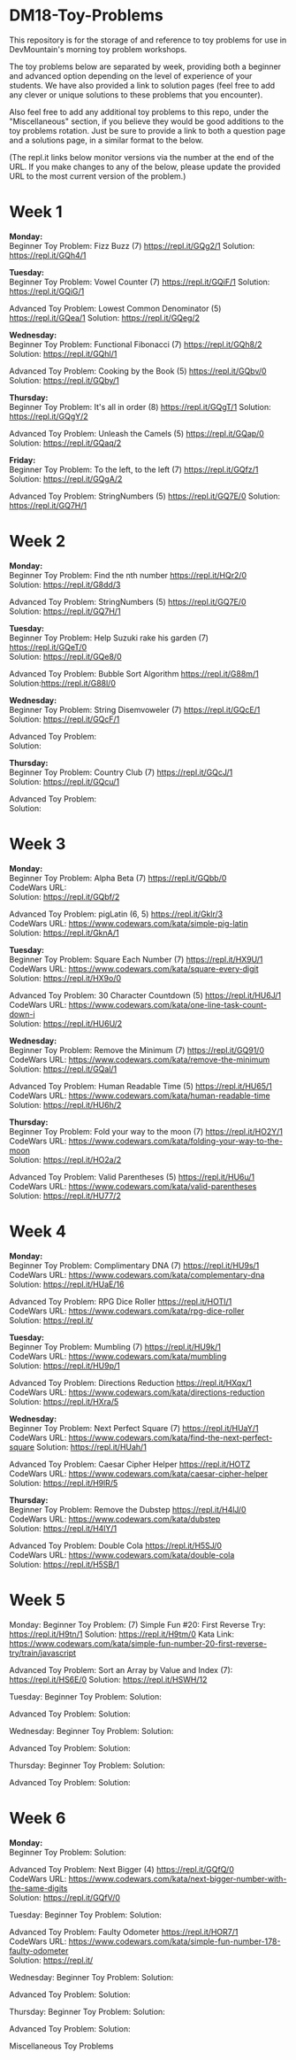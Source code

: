 <h1>DM18-Toy-Problems</h1>

This repository is for the storage of and reference to toy problems for use in DevMountain's morning toy problem workshops.

The toy problems below are separated by week, providing both a beginner and advanced option depending on the level of experience of your students. We have also provided a link to solution pages (feel free to add any clever or unique solutions to these problems that you encounter).

Also feel free to add any additional toy problems to this repo, under the "Miscellaneous" section, if you believe they would be good additions to the toy problems rotation. Just be sure to provide a link to both a question page and a solutions page, in a similar format to the below.

(The repl.it links below monitor versions via the number at the end of the URL. If you make changes to any of the below, please update the provided URL to the most current version of the problem.)


<h1>Week 1</h1>

**Monday:**</br>
Beginner Toy Problem: Fizz Buzz (7) https://repl.it/GQg2/1
Solution: https://repl.it/GQh4/1

**Tuesday:**<br/>
Beginner Toy Problem: Vowel Counter (7) https://repl.it/GQiF/1
Solution: https://repl.it/GQiG/1

Advanced Toy Problem: Lowest Common Denominator (5) https://repl.it/GQea/1
Solution: https://repl.it/GQeg/2

**Wednesday:**<br/>
Beginner Toy Problem: Functional Fibonacci (7) https://repl.it/GQh8/2
Solution: https://repl.it/GQhl/1

Advanced Toy Problem: Cooking by the Book (5) https://repl.it/GQbv/0
Solution: https://repl.it/GQby/1

**Thursday:**<br/>
Beginner Toy Problem: It's all in order (8) https://repl.it/GQgT/1
Solution: https://repl.it/GQgY/2

Advanced Toy Problem: Unleash the Camels (5) https://repl.it/GQap/0
Solution: https://repl.it/GQaq/2

**Friday:**<br/>
Beginner Toy Problem: To the left, to the left (7) https://repl.it/GQfz/1
Solution: https://repl.it/GQgA/2

Advanced Toy Problem: StringNumbers (5) https://repl.it/GQ7E/0
Solution: https://repl.it/GQ7H/1


<h1>Week 2</h1>

**Monday:**<br/>
Beginner Toy Problem: Find the nth number https://repl.it/HQr2/0<br/>
Solution: https://repl.it/G8dd/3<br/>

Advanced Toy Problem: StringNumbers (5) https://repl.it/GQ7E/0<br/>
Solution: https://repl.it/GQ7H/1<br/>

**Tuesday:**<br/>
Beginner Toy Problem: Help Suzuki rake his garden (7) https://repl.it/GQeT/0<br/>
Solution: https://repl.it/GQe8/0<br/>

Advanced Toy Problem: Bubble Sort Algorithm https://repl.it/G88m/1<br/>
Solution:https://repl.it/G88l/0<br/>

**Wednesday:**<br/>
Beginner Toy Problem: String Disemvoweler (7) https://repl.it/GQcE/1<br/>
Solution: https://repl.it/GQcF/1<br/>

Advanced Toy Problem:<br/>
Solution:<br/>

**Thursday:**<br/>
Beginner Toy Problem: Country Club (7) https://repl.it/GQcJ/1<br/>
Solution: https://repl.it/GQcu/1<br/>

Advanced Toy Problem:<br/>
Solution:<br/>


<h1>Week 3</h1>

**Monday:**<br/>
Beginner Toy Problem: Alpha Beta (7) https://repl.it/GQbb/0<br/>
CodeWars URL: <br/>
Solution: https://repl.it/GQbf/2<br/>

Advanced Toy Problem: pigLatin (6, 5) https://repl.it/Gklr/3<br/>
CodeWars URL: https://www.codewars.com/kata/simple-pig-latin<br/>
Solution: https://repl.it/GknA/1<br/>

**Tuesday:**<br/>
Beginner Toy Problem: Square Each Number (7) https://repl.it/HX9U/1<br/>
CodeWars URL: https://www.codewars.com/kata/square-every-digit<br/>
Solution: https://repl.it/HX9o/0<br/>

Advanced Toy Problem: 30 Character Countdown (5) https://repl.it/HU6J/1<br/>
CodeWars URL: https://www.codewars.com/kata/one-line-task-count-down-i<br/>
Solution: https://repl.it/HU6U/2<br/>

**Wednesday:**<br/>
Beginner Toy Problem: Remove the Minimum (7) https://repl.it/GQ91/0<br/>
CodeWars URL: https://www.codewars.com/kata/remove-the-minimum<br/>
Solution: https://repl.it/GQal/1<br/>

Advanced Toy Problem: Human Readable Time (5) https://repl.it/HU65/1<br/>
CodeWars URL: https://www.codewars.com/kata/human-readable-time<br/>
Solution: https://repl.it/HU6h/2<br/>

**Thursday:**<br/>
Beginner Toy Problem: Fold your way to the moon (7) https://repl.it/HO2Y/1<br/>
CodeWars URL: https://www.codewars.com/kata/folding-your-way-to-the-moon<br/>
Solution: https://repl.it/HO2a/2<br/>

Advanced Toy Problem: Valid Parentheses (5) https://repl.it/HU6u/1 <br/>
CodeWars URL: https://www.codewars.com/kata/valid-parentheses<br/>
Solution: https://repl.it/HU77/2<br/>


<h1>Week 4</h1>

**Monday:** <br />
Beginner Toy Problem: Complimentary DNA (7) https://repl.it/HU9s/1<br/>
CodeWars URL: https://www.codewars.com/kata/complementary-dna <br/>
Solution: https://repl.it/HUaE/16<br/>

Advanced Toy Problem: RPG Dice Roller https://repl.it/HOTI/1<br />
CodeWars URL: https://www.codewars.com/kata/rpg-dice-roller<br />
Solution: https://repl.it/<br/>

**Tuesday:** <br />
Beginner Toy Problem: Mumbling (7) https://repl.it/HU9k/1 <br/>
CodeWars URL: https://www.codewars.com/kata/mumbling <br/>
Solution: https://repl.it/HU9p/1 <br/>

Advanced Toy Problem: Directions Reduction https://repl.it/HXqx/1<br />
CodeWars URL: https://www.codewars.com/kata/directions-reduction<br/>
Solution: https://repl.it/HXra/5<br/>

**Wednesday:** <br />
Beginner Toy Problem: Next Perfect Square (7) https://repl.it/HUaY/1 <br />
CodeWars URL: https://www.codewars.com/kata/find-the-next-perfect-square
Solution: https://repl.it/HUah/1

Advanced Toy Problem: Caesar Cipher Helper https://repl.it/HOTZ<br />
CodeWars URL: https://www.codewars.com/kata/caesar-cipher-helper<br/>
Solution: https://repl.it/H9lR/5

**Thursday:** <br />
Beginner Toy Problem: Remove the Dubstep https://repl.it/H4lJ/0<br />
CodeWars URL: https://www.codewars.com/kata/dubstep <br/>
Solution: https://repl.it/H4lY/1

Advanced Toy Problem: Double Cola https://repl.it/H5SJ/0<br />
CodeWars URL: https://www.codewars.com/kata/double-cola<br/>
Solution: https://repl.it/H5SB/1


<h1>Week 5</h1>

Monday:
Beginner Toy Problem: (7) Simple Fun #20: First Reverse Try: https://repl.it/H9tn/1
Solution: https://repl.it/H9tm/0
Kata Link: https://www.codewars.com/kata/simple-fun-number-20-first-reverse-try/train/javascript

Advanced Toy Problem: Sort an Array by Value and Index (7): https://repl.it/HS6E/0
Solution: https://repl.it/HSWH/12

Tuesday:
Beginner Toy Problem:
Solution:

Advanced Toy Problem:
Solution:

Wednesday:
Beginner Toy Problem:
Solution:

Advanced Toy Problem:
Solution:

Thursday:
Beginner Toy Problem:
Solution:

Advanced Toy Problem:
Solution:

<h1>Week 6</h1>

**Monday:**<br/>
Beginner Toy Problem:
Solution:

Advanced Toy Problem: Next Bigger (4) https://repl.it/GQfQ/0 <br/>
CodeWars URL: https://www.codewars.com/kata/next-bigger-number-with-the-same-digits <br/>
Solution: https://repl.it/GQfV/0 <br/>

Tuesday:
Beginner Toy Problem:
Solution:

Advanced Toy Problem: Faulty Odometer https://repl.it/HOR7/1<br />
CodeWars URL: https://www.codewars.com/kata/simple-fun-number-178-faulty-odometer<br/>
Solution: https://repl.it/<br/>

Wednesday:
Beginner Toy Problem:
Solution:

Advanced Toy Problem:
Solution:

Thursday:
Beginner Toy Problem:
Solution:

Advanced Toy Problem:
Solution:

Miscellaneous Toy Problems

